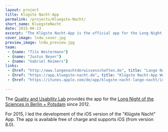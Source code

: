 ```yaml
---
layout: project
title: Klügste Nacht-App
permalink: /projects/Kluegste-Nacht/
short_name: KluegsteNacht
date: 2015-06-13
excerpt: "The Klügste Nacht-App is the official app for the Long Night of the Sciences in Berlin and Potsdam."
cover_image: lndw_cover.jpg
preview_image: lndw_preview.jpg
team: 
 - {name: "Tilo Westermann"}
 - {name: "Justus Beyer"}
 - {name: "Gabriel Reimers"}
links: 
 - {href: "http://www.langenachtderwissenschaften.de", title: "Lange Nacht der Wissenschaften Berlin"}
 - {href: "https://app.kluegste-nacht.de", title: "Klügste Nacht-App Website"}
 - {href: "https://itunes.apple.com/de/app/klugste-nacht-lange-nacht/id994948286?ls=1&mt=8", title: "Klügste Nacht-App on the App Store"}
 
---
```


The [Quality and Usability Lab](http://qu.tu-berlin.de) provides the app for the [Long Night of the Sciences in Berlin + Potsdam](http://http://www.langenachtderwissenschaften.de) since 2012.

For 2015, I led the development of the iOS version of the "Klügste Nacht" App. The app is available free of charge and supports iOS (from version 8.0).